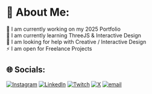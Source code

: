 # 💫 About Me:
🔭 I am currently working on my 2025 Portfolio<br>🌱 I am currently learning ThreeJS & Interactive Design<br>🤝 I am looking for help with Creative / Interactive Design<br>⚡ I am open for Freelance Projects


## 🌐 Socials:
[![Instagram](https://img.shields.io/badge/Instagram-%23E4405F.svg?logo=Instagram&logoColor=white)](https://instagram.com/mathieusouflis) [![LinkedIn](https://img.shields.io/badge/LinkedIn-%230077B5.svg?logo=linkedin&logoColor=white)](https://linkedin.com/in/mathieusouflis) [![Twitch](https://img.shields.io/badge/Twitch-%239146FF.svg?logo=Twitch&logoColor=white)](https://twitch.tv/mathv11) [![X](https://img.shields.io/badge/X-black.svg?logo=X&logoColor=white)](https://x.com/mathieusouflis) [![email](https://img.shields.io/badge/Email-D14836?logo=gmail&logoColor=white)](mailto:contact@mathieusouflis.com) 
